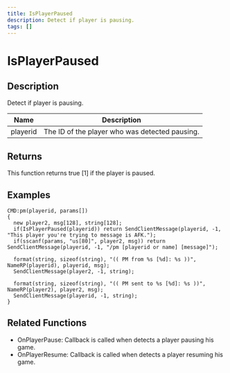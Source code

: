 ```yaml
---
title: IsPlayerPaused
description: Detect if player is pausing.
tags: []
---
```


# IsPlayerPaused

<TagLinks />

## Description

Detect if player is pausing.

| Name     | Description                  |
| -------- | ---------------------------- |
| playerid | The ID of the player who was detected pausing. |

## Returns

This function returns true [1] if the player is paused.

## Examples
```
CMD:pm(playerid, params[])
{
  new player2, msg[128], string[128];
  if(IsPlayerPaused(playerid)) return SendClientMessage(playerid, -1, "This player you're trying to message is AFK.");
  if(sscanf(params, "us[80]", player2, msg)) return SendClientMessage(playerid, -1, "/pm [playerid or name] [message]");
  
  format(string, sizeof(string), "(( PM from %s [%d]: %s ))", NameRP(playerid), playerid, msg);
  SendClientMessage(player2, -1, string);
  
  format(string, sizeof(string), "(( PM sent to %s [%d]: %s ))", NameRP(player2), player2, msg);
  SendClientMessage(playerid, -1, string);
}
```

## Related Functions

- OnPlayerPause: Callback is called when detects a player pausing his game.
- OnPlayerResume: Callback is called when detects a player resuming his game.
